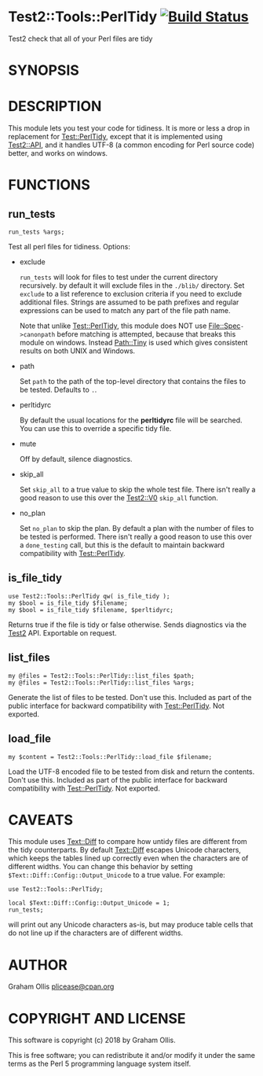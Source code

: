 # Test2::Tools::PerlTidy [![Build Status](https://secure.travis-ci.org/plicease/Test2-Tools-PerlTidy.png)](http://travis-ci.org/plicease/Test2-Tools-PerlTidy)

Test2 check that all of your Perl files are tidy

# SYNOPSIS

# DESCRIPTION

This module lets you test your code for tidiness.  It is more or less a drop in replacement
for [Test::PerlTidy](https://metacpan.org/pod/Test::PerlTidy), except that it is implemented using [Test2::API](https://metacpan.org/pod/Test2::API), and it handles
UTF-8 (a common encoding for Perl source code) better, and works on windows.

# FUNCTIONS

## run\_tests

    run_tests %args;

Test all perl files for tidiness.  Options:

- exclude

    `run_tests` will look for files to test under the current directory recursively.  by default
    it will exclude files in the `./blib/` directory.  Set `exclude` to a list reference to
    exclusion criteria if you need to exclude additional files.  Strings are assumed to be
    path prefixes and regular expressions can be used to match any part of the file path name.

    Note that unlike [Test::PerlTidy](https://metacpan.org/pod/Test::PerlTidy), this module does NOT use
    [File::Spec](https://metacpan.org/pod/File::Spec)`->canonpath` before matching is attempted, because that breaks
    this module on windows.  Instead [Path::Tiny](https://metacpan.org/pod/Path::Tiny) is used which gives consistent results on both
    UNIX and Windows.

- path

    Set `path` to the path of the top-level directory that contains the files to be
    tested.  Defaults to `.`.

- perltidyrc

    By default the usual locations for the **perltidyrc** file will be searched.  You can use
    this to override a specific tidy file.

- mute

    Off by default, silence diagnostics.

- skip\_all

    Set `skip_all` to a true value to skip the whole test file.  There isn't really a good
    reason to use this over the [Test2::V0](https://metacpan.org/pod/Test2::V0) `skip_all` function.

- no\_plan

    Set `no_plan` to skip the plan.  By default a plan with the number of files to be tested is
    performed.  There isn't really a good reason to use this over a `done_testing` call, but
    this is the default to maintain backward compatibility with [Test::PerlTidy](https://metacpan.org/pod/Test::PerlTidy).

## is\_file\_tidy

    use Test2::Tools::PerlTidy qw( is_file_tidy );
    my $bool = is_file_tidy $filename;
    my $bool = is_file_tidy $filename, $perltidyrc;

Returns true if the file is tidy or false otherwise.  Sends diagnostics via the [Test2](https://metacpan.org/pod/Test2) API.
Exportable on request.

## list\_files

    my @files = Test2::Tools::PerlTidy::list_files $path;
    my @files = Test2::Tools::PerlTidy::list_files %args;

Generate the list of files to be tested.  Don't use this.  Included as part of the public
interface for backward compatibility with [Test::PerlTidy](https://metacpan.org/pod/Test::PerlTidy).  Not exported.

## load\_file

    my $content = Test2::Tools::PerlTidy::load_file $filename;

Load the UTF-8 encoded file to be tested from disk and return the contents.  Don't use this.
Included as part of the public interface for backward compatibility with [Test::PerlTidy](https://metacpan.org/pod/Test::PerlTidy).
Not exported.

# CAVEATS

This module uses [Text::Diff](https://metacpan.org/pod/Text::Diff) to compare how untidy files are different from the tidy
counterparts.  By default [Text::Diff](https://metacpan.org/pod/Text::Diff) escapes Unicode characters, which keeps the tables
lined up correctly even when the characters are of different widths.  You can change
this behavior by setting `$Text::Diff::Config::Output_Unicode` to a true value.  For
example:

    use Test2::Tools::PerlTidy;

    local $Text::Diff::Config::Output_Unicode = 1;
    run_tests;

will print out any Unicode characters as-is, but may produce table cells that do not
line up if the characters are of different widths.

# AUTHOR

Graham Ollis <plicease@cpan.org>

# COPYRIGHT AND LICENSE

This software is copyright (c) 2018 by Graham Ollis.

This is free software; you can redistribute it and/or modify it under
the same terms as the Perl 5 programming language system itself.
